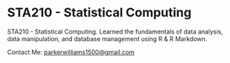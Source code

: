 <h1>STA210 - Statistical Computing</h1>

STA210 - Statistical Computing. Learned the fundamentals of data analysis, data manipulation, and database management using R & R Markdown.

Contact Me: parkerwilliams1500@gmail.com

